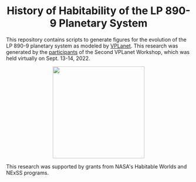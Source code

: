 <h1 align="center">History of Habitability of the LP 890-9 Planetary System</h1>

This repository contains scripts to generate figures for the evolution of the 
LP 890-9 planetary system as modeled by <a href="https://github.com/VirtualPlanetaryLaboratory/vplanet">VPLanet</a>. This research was generated by the <a href="https://github.com/RoryBarnes/LP890-9/blob/main/Contributors.md">participants</a> 
of the Second VPLanet Workshop, which was held virtually on Sept. 13-14, 2022.

<p align="center">
  <a href="https://github.com/VirtualPlanetaryLaboratory/vplanet"><img width = "250" src="VPLanetLogo.png?raw=true"/></a>
</p>

This research was supported by grants from NASA's Habitable Worlds and NExSS programs. 
